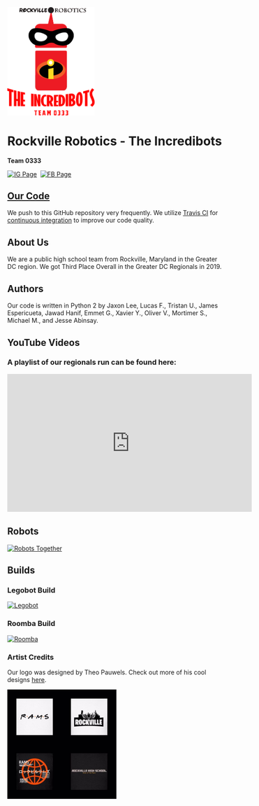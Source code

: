 <img src="images/club_logo.png" alt="Club Logo" width="200">

# Rockville Robotics - The Incredibots

**Team 0333**

[<img src="https://www.iconfinder.com/icons/1161953/download/png/128" alt="IG Page" width="45">](https://www.instagram.com/incredibots0333/)&nbsp;&nbsp;[<img src="https://www.iconfinder.com/icons/111032/download/png/128" alt="FB Page" width="44">](https://www.facebook.com/groups/1738912376374724/)

## [Our Code](https://github.com/RockvilleRobotics/Incredibots2019/)

We push to this GitHub repository very frequently. We utilize [Travis CI](https://travis-ci.com/) for [continuous integration](https://en.wikipedia.org/wiki/Continuous_integration) to improve our code quality.

## About Us

We are a public high school team from Rockville, Maryland in the Greater DC region. We got Third Place Overall in the Greater DC Regionals in 2019.

## Authors

Our code is written in Python 2 by Jaxon Lee, Lucas F., Tristan U., James Espericueta, Jawad Hanif, Emmet G., Xavier Y., Oliver V., Mortimer S., Michael M., and Jesse Abinsay.

## YouTube Videos
### A playlist of our regionals run can be found here:

<iframe width="560" height="315" src="https://www.youtube.com/playlist?list=PLHr7k6PYIhe8yl8XwFye5FfPcTaZi4kAM" frameborder="0" allow="autoplay; encrypted-media" allowfullscreen></iframe>

## Robots
[![Robots Together](https://user-images.githubusercontent.com/32310846/61262115-1c920800-a752-11e9-9166-1ca1b6bb837c.jpg)](https://github.com/rockvillerobotics/Incredibots2019)


## Builds
### Legobot Build

[![Legobot](images/legobot_focus.jpg)](https://github.com/rockvillerobotics/Incredibots2019/tree/master/Legobot)

### Roomba Build

[![Roomba](images/roomba_focus.jpg)](https://github.com/rockvillerobotics/Incredibots2019/tree/master/Roomba)

### Artist Credits

Our logo was designed by Theo Pauwels. Check out more of his cool designs [here](https://shop.spreadshirt.com/Rockville-Merch/).

<img src="images/theo_pauwels_designs.png" alt="Designs By Theo Pauwels" width="250">
